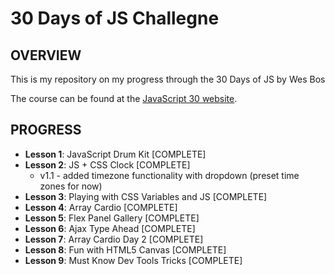 # 30 Days of JS Challegne

## OVERVIEW

This is my repository on my progress through the 30 Days of JS by Wes Bos

The course can be found at the [JavaScript 30 website](https://javascript30.com/).

## PROGRESS

* **Lesson 1**: JavaScript Drum Kit [COMPLETE]
* **Lesson 2**: JS + CSS Clock [COMPLETE]
  * v1.1 - added timezone functionality with dropdown (preset time zones for now)
* **Lesson 3**: Playing with CSS Variables and JS [COMPLETE]
* **Lesson 4**: Array Cardio [COMPLETE]
* **Lesson 5**: Flex Panel Gallery [COMPLETE]
* **Lesson 6**: Ajax Type Ahead [COMPLETE]
* **Lesson 7**: Array Cardio Day 2 [COMPLETE]
* **Lesson 8**: Fun with HTML5 Canvas [COMPLETE]
* **Lesson 9**: Must Know Dev Tools Tricks [COMPLETE]
